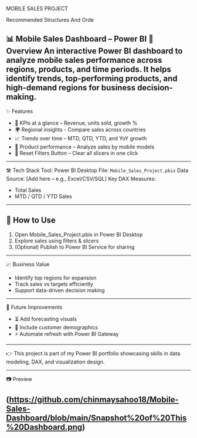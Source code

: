 MOBILE SALES PROJECT

Recommended Structures And Orde

📊 Mobile Sales Dashboard – Power BI
🚀 Overview
An interactive **Power BI dashboard** to analyze **mobile sales performance** across regions, products, and time periods.
It helps identify **trends, top-performing products, and high-demand regions** for business decision-making.
---
✨ Features
* 📌 KPIs at a glance – Revenue, units sold, growth %
* 🌍 Regional insights - Compare sales across countries
* 📈 Trends over time – MTD, QTD, YTD, and YoY growth
* 📱 Product performance – Analyze sales by mobile models
* 🔄 Reset Filters Button – Clear all slicers in one click
---
🛠️ Tech Stack
Tool: Power BI Desktop
File: `Mobile_Sales_Project.pbix`
Data Source: \[Add here – e.g., Excel/CSV/SQL]
Key DAX Measures:
  * Total Sales
  * MTD / QTD / YTD Sales
---
## 📂 How to Use

1. Open Mobile_Sales_Project.pbix in Power BI Desktop
2. Explore sales using filters & slicers
4. (Optional) Publish to Power BI Service for sharing
---
📈 Business Value
* Identify top regions for expansion
* Track sales vs targets efficiently
* Support data-driven decision making
---
🔮 Future Improvements

* ⏳ Add forecasting visuals
* 👥 Include customer demographics
* ⚡ Automate refresh with Power BI Gateway
---
👉 This project is part of my Power BI portfolio showcasing skills in data modeling, DAX, and visualization design.

---
📷 Preview

(https://github.com/chinmaysahoo18/Mobile-Sales-Dashboard/blob/main/Snapshot%20of%20This%20Dashboard.png)
---
